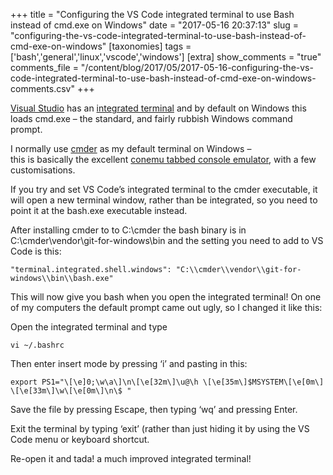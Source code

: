 +++
title = "Configuring the VS Code integrated terminal to use Bash instead of cmd.exe on Windows"
date = "2017-05-16 20:37:13"
slug = "configuring-the-vs-code-integrated-terminal-to-use-bash-instead-of-cmd-exe-on-windows"
[taxonomies]
tags = ['bash','general','linux','vscode','windows']
[extra]
show_comments = "true"
comments_file = "/content/blog/2017/05/2017-05-16-configuring-the-vs-code-integrated-terminal-to-use-bash-instead-of-cmd-exe-on-windows-comments.csv"
+++

[Visual Studio](https://code.visualstudio.com/) has an [integrated terminal](https://code.visualstudio.com/docs/editor/integrated-terminal) and by default on Windows this loads cmd.exe – the standard, and fairly rubbish Windows command prompt.

I normally use [cmder](http://cmder.net/) as my default terminal on Windows –  
 this is basically the excellent [conemu tabbed console emulator](https://conemu.github.io/), with a few customisations.

If you try and set VS Code’s integrated terminal to the cmder executable, it will open a new terminal window, rather than be integrated, so you need to point it at the bash.exe executable instead.

After installing cmder to to C:\\cmder the bash binary is in C:\\cmder\\vendor\\git-for-windows\\bin and the setting you need to add to VS Code is this:

`"terminal.integrated.shell.windows": "C:\\cmder\\vendor\\git-for-windows\\bin\\bash.exe"`

This will now give you bash when you open the integrated terminal! On one of my computers the default prompt came out ugly, so I changed it like this:

Open the integrated terminal and type

`vi ~/.bashrc`

Then enter insert mode by pressing ‘i’ and pasting in this:

`export PS1="\[\e]0;\w\a\]\n\[\e[32m\]\u@\h \[\e[35m\]$MSYSTEM\[\e[0m\] \[\e[33m\]\w\[\e[0m\]\n\$ "`

Save the file by pressing Escape, then typing ‘wq’ and pressing Enter.

Exit the terminal by typing ‘exit’ (rather than just hiding it by using the VS Code menu or keyboard shortcut.

Re-open it and tada! a much improved integrated terminal!

